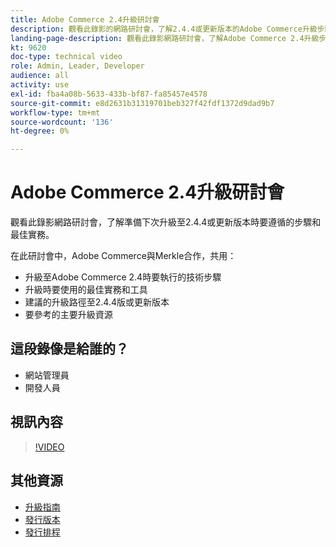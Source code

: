 ```yaml
---
title: Adobe Commerce 2.4升級研討會
description: 觀看此錄影的網路研討會，了解2.4.4或更新版本的Adobe Commerce升級步驟和最佳實務。
landing-page-description: 觀看此錄影網路研討會，了解Adobe Commerce 2.4升級步驟和最佳實務。
kt: 9620
doc-type: technical video
role: Admin, Leader, Developer
audience: all
activity: use
exl-id: fba4a08b-5633-433b-bf87-fa85457e4578
source-git-commit: e8d2631b31319701beb327f42fdf1372d9dad9b7
workflow-type: tm+mt
source-wordcount: '136'
ht-degree: 0%

---
```


# Adobe Commerce 2.4升級研討會

觀看此錄影網路研討會，了解準備下次升級至2.4.4或更新版本時要遵循的步驟和最佳實務。

在此研討會中，Adobe Commerce與Merkle合作，共用：

- 升級至Adobe Commerce 2.4時要執行的技術步驟
- 升級時要使用的最佳實務和工具
- 建議的升級路徑至2.4.4版或更新版本
- 要參考的主要升級資源

## 這段錄像是給誰的？

- 網站管理員
- 開發人員

## 視訊內容

>[!VIDEO](https://video.tv.adobe.com/v/340038?quality=12&learn=on)

## 其他資源

- [升級指南](https://experienceleague.adobe.com/docs/commerce-operations/upgrade-guide/overview.html)
- [發行版本](https://experienceleague.adobe.com/docs/commerce-operations/release/versions.html)
- [發行排程](https://experienceleague.adobe.com/docs/commerce-operations/release/planning/schedule.html)
